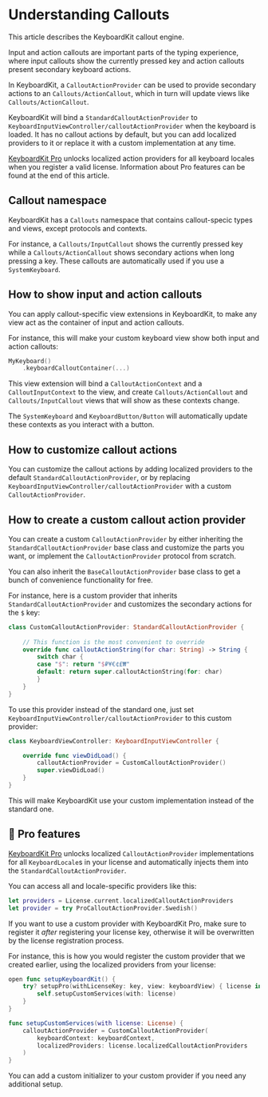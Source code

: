 # Understanding Callouts

This article describes the KeyboardKit callout engine.

Input and action callouts are important parts of the typing experience, where input callouts show the currently pressed key and action callouts present secondary keyboard actions.

In KeyboardKit, a ``CalloutActionProvider`` can be used to provide secondary actions to an ``Callouts/ActionCallout``, which in turn will update views like ``Callouts/ActionCallout``.

KeyboardKit will bind a ``StandardCalloutActionProvider`` to ``KeyboardInputViewController/calloutActionProvider`` when the keyboard is loaded. It has no callout actions by default, but you can add localized providers to it or replace it with a custom implementation at any time.

[KeyboardKit Pro][Pro] unlocks localized action providers for all keyboard locales when you register a valid license. Information about Pro features can be found at the end of this article.


## Callout namespace

KeyboardKit has a ``Callouts`` namespace that contains callout-specic types and views, except protocols and contexts.

For instance, a ``Callouts/InputCallout`` shows the currently pressed key while a ``Callouts/ActionCallout`` shows secondary actions when long pressing a key. These callouts are automatically used if you use a ``SystemKeyboard``.


## How to show input and action callouts

You can apply callout-specific view extensions in KeyboardKit, to make any view act as the container of input and action callouts. 

For instance, this will make your custom keyboard view show both input and action callouts:

```swift
MyKeyboard()
    .keyboardCalloutContainer(...)
```

This view extension will bind a ``CalloutActionContext`` and a ``CalloutInputContext`` to the view, and create ``Callouts/ActionCallout`` and ``Callouts/InputCallout`` views that will show as these contexts change. 

The ``SystemKeyboard`` and ``KeyboardButton/Button`` will automatically update these contexts as you interact with a button.


## How to customize callout actions

You can customize the callout actions by adding localized providers to the default ``StandardCalloutActionProvider``, or by replacing ``KeyboardInputViewController/calloutActionProvider`` with a custom ``CalloutActionProvider``.


## How to create a custom callout action provider

You can create a custom ``CalloutActionProvider`` by either inheriting the ``StandardCalloutActionProvider`` base class and customize the parts you want, or implement the ``CalloutActionProvider`` protocol from scratch.

You can also inherit the ``BaseCalloutActionProvider`` base class to get a bunch of convenience functionality for free.

For instance, here is a custom provider that inherits ``StandardCalloutActionProvider`` and customizes the secondary actions for the `$` key:

```swift
class CustomCalloutActionProvider: StandardCalloutActionProvider {
    
    // This function is the most convenient to override
    override func calloutActionString(for char: String) -> String {
        switch char {
        case "$": return "$₽¥€¢£₩"
        default: return super.calloutActionString(for: char)
        }
    }
}
```

To use this provider instead of the standard one, just set ``KeyboardInputViewController/calloutActionProvider`` to this custom provider:

```swift
class KeyboardViewController: KeyboardInputViewController {

    override func viewDidLoad() {
        calloutActionProvider = CustomCalloutActionProvider()
        super.viewDidLoad()
    }
}
```

This will make KeyboardKit use your custom implementation instead of the standard one.


## 👑 Pro features

[KeyboardKit Pro][Pro] unlocks localized ``CalloutActionProvider`` implementations for all ``KeyboardLocale``s in your license and automatically injects them into the ``StandardCalloutActionProvider``.

You can access all and locale-specific providers like this:

```swift
let providers = License.current.localizedCalloutActionProviders
let provider = try ProCalloutActionProvider.Swedish()
```

If you want to use a custom provider with KeyboardKit Pro, make sure to register it *after* registering your license key, otherwise it will be overwritten by the license registration process.

For instance, this is how you would register the custom provider that we created earlier, using the localized providers from your license:

```swift
open func setupKeyboardKit() {
    try? setupPro(withLicenseKey: key, view: keyboardView) { license in
        self.setupCustomServices(with: license)
    }
}

func setupCustomServices(with license: License) {
    calloutActionProvider = CustomCalloutActionProvider(
        keyboardContext: keyboardContext,
        localizedProviders: license.localizedCalloutActionProviders
    )
}
```

You can add a custom initializer to your custom provider if you need any additional setup. 



[Pro]: https://github.com/KeyboardKit/KeyboardKitPro
